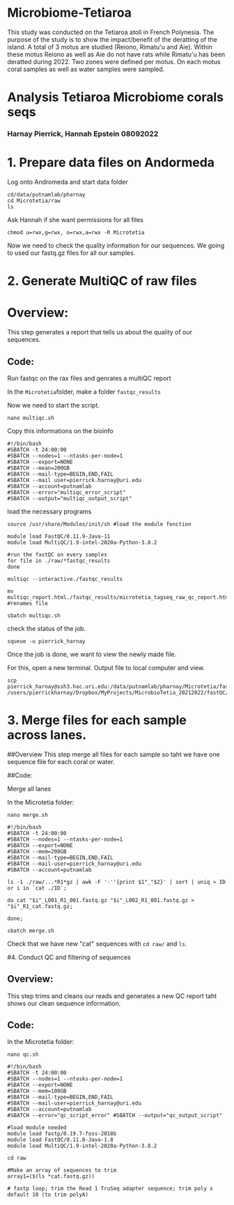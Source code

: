 # Microbiome-Tetiaroa
This study was conducted on the Tetiaroa atoll in French Polynesia. The purpose of the study is to show the impact/benefit of the deratting of the island. 
A total of 3 motus are studied (Reiono, Rimatu'u and Aie). Within these motus Reiono as well as Aie do not have rats while Rimatu'u has been deratted during 2022. Two zones were defined per motus. On each motus coral samples as well as water samples were sampled.

# Analysis Tetiaroa Microbiome corals seqs

### Harnay Pierrick, Hannah Epstein 08092022

# 1. Prepare data files on Andormeda 

Log onto Andromeda and start data folder 

```
cd/data/putnamlab/pharnay
cd Microtetia/raw
ls
```

Ask Hannah if she want permissions for all files

```
chmod u=rwx,g=rwx, o=rwx,a=rwx -R Microtetia
```

Now we need to check the quality information for our sequences.
We going to used our fastq.gz files for all our samples.

# 2. Generate MultiQC of raw files 

# Overview: 
This step generates a report that tells us about the quality of our sequences.

## Code: 
Run fastqc on the rax files and genrates a multiQC report 

In the `Microtetia`folder, make a folder `fastqc_results`

Now we need to start the script.

```
nano multiqc.sh 
```

Copy this informations on the bioinfo 

```
#!/bin/bash
#SBATCH -t 24:00:00
#SBATCH --nodes=1 --ntasks-per-node=1
#SBATCH --export=NONE
#SBATCH --mean=200GB
#SBATCH --mail-type=BEGIN,END,FAIL 
#SBATCH --mail user=pierrick.harnay@uri.edu
#SBATCH --account=putnamlab
#SBATCH --error="multiqc_error_script"
#SBATCH --output="multiqc_output_script"
```
load the necessary programs 

```
source /usr/share/Modules/init/sh #load the module fonction

module load FastQC/0.11.9-Java-11
module load MultiQC/1.9-intel-2020a-Python-3.8.2

#run the fastQC on every samples
for file in ./raw/*fastqc_results
done 

multiqc --interactive./fastqc_results

mv multiqc_report.html./fastqc_results/microtetia_tagseq_raw_qc_report.html
#renames file
```

```
sbatch multiqc.sh
```

check the status of the job. 

```
squeue -u pierrick_harnay
```

Once the job is done, we want to view the newly made file.

For this, open a new terminal. Output file to local computer and view.

```
scp pierrick_harnay@ssh3.hac.uri.edu:/data/putnamlab/pharnay/Microtetia/fastqc_results/microtetia_tagseq_raw_qc_report.html /users/pierrickharnay/Dropbox/MyProjects/MicrobioTetia_20212022/fastQC/Output

```

# 3. Merge files for each sample across lanes.

##Overview
This step merge all files for each sample so taht we have one sequence file for each coral or water.

##Code:

Merge all lanes

In the Microtetia folder:

```
nano merge.sh

```

```
#!/bin/bash
#SBATCH -t 24:00:00
#SBATCH --nodes=1 --ntasks-per-node=1
#SBATCH --export=NONE
#SBATCH --mem=200GB
#SBATCH --mail-type=BEGIN,END,FAIL 
#SBATCH --mail-user=pierrick_harnay@uri.edu 
#SBATCH --account=putnamlab 

ls -1 ./raw/...*R1*gz | awk -F '-''{print $1"_"$2}' | sort | uniq > ID
or i in `cat ./ID`; 

do cat "$i"_L001_R1_001.fastq.gz "$i"_L002_R1_001.fastq.gz > "$i"_R1_cat.fastq.gz; 

done;
```

```
sbatch merge.sh

```
Check that we have new "cat" sequences with `cd raw/` and `ls`.

#4. Conduct QC and filtering of sequences
## Overview:

This step trims and cleans our reads and generates a new QC report taht shows our clean sequence information. 

## Code: 

In the Microtetia folder:
```
nano qc.sh

```

```
#!/bin/bash
#SBATCH -t 24:00:00
#SBATCH --nodes=1 --ntasks-per-node=1
#SBATCH --export=NONE
#SBATCH --mem=100GB
#SBATCH --mail-type=BEGIN,END,FAIL 
#SBATCH --mail-user=pierrick_harnay@uri.edu 
#SBATCH --account=putnamlab                  
#SBATCH --error="qc_script_error" #SBATCH --output="qc_output_script" 

#load module needed
module load fastp/0.19.7-foss-2018b
module load FastQC/0.11.8-Java-1.8
module load MultiQC/1.9-intel-2020a-Python-3.8.2

cd raw

#Make an array of sequences to trim 
array1=($(ls *cat.fastq.gz))

# fastp loop; trim the Read 1 TruSeq adapter sequence; trim poly x default 10 (to trim polyA) 

```



